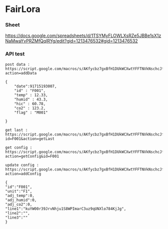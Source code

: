 # FairLora

### Sheet
https://docs.google.com/spreadsheets/d/1TSYMyFLOWLXsRZe5JBBe1sX1zNaMwaYvPRZMfQqlRYg/edit?gid=1213476532#gid=1213476532

### API test
```
post data : https://script.google.com/macros/s/AKfycbz7gxBfH1DUkWCXwtYFFTNVkNschcJfjCdh8WyXNjvKmOfUefk4Hwf3UxeEy5Y8S8ffrQ/exec?action=addData

{
    "date":91715193007,
    "id" : "F001",
    "temp" : 12.33,
    "humid" : 43.3,
    "hic" : 60.78,
    "co2" : 123.2,
    "flag" : "M001"

}
```
```
get last : https://script.google.com/macros/s/AKfycbz7gxBfH1DUkWCXwtYFFTNVkNschcJfjCdh8WyXNjvKmOfUefk4Hwf3UxeEy5Y8S8ffrQ/exec?id=F001&action=getLast
```
```
get config : https://script.google.com/macros/s/AKfycbz7gxBfH1DUkWCXwtYFFTNVkNschcJfjCdh8WyXNjvKmOfUefk4Hwf3UxeEy5Y8S8ffrQ/exec?action=getConfig&id=F001
```
```
update config : https://script.google.com/macros/s/AKfycbz7gxBfH1DUkWCXwtYFFTNVkNschcJfjCdh8WyXNjvKmOfUefk4Hwf3UxeEy5Y8S8ffrQ/exec?action=addConfig

{
"id":"F001",
"unit":"F1",
"adj_temp":0,
"adj_humid":0,
"adj_co2":0,
"line1":"kuYW00r39JrvNhju1S8WPImarC3uz9qUNXlo784KjJg",
"line2":"",
"line3":""
}
```


